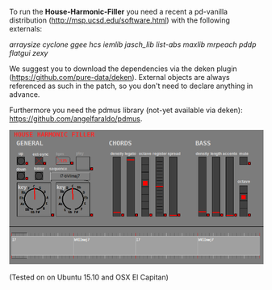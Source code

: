 To run the **House-Harmonic-Filler** you need a recent a pd-vanilla distribution (http://msp.ucsd.edu/software.html) with the following externals:

*arraysize cyclone ggee hcs iemlib jasch_lib list-abs maxlib mrpeach pddp flatgui zexy*

We suggest you to download the dependencies via the deken plugin (https://github.com/pure-data/deken). External objects are always referenced as such in the patch, so you don't need to declare anything in advance.

Furthermore you need the pdmus library (not-yet available via deken): https://github.com/angelfaraldo/pdmus.

!["The graphic interface"](/gui.png?raw=true)

(Tested on on Ubuntu 15.10 and OSX El Capitan)
